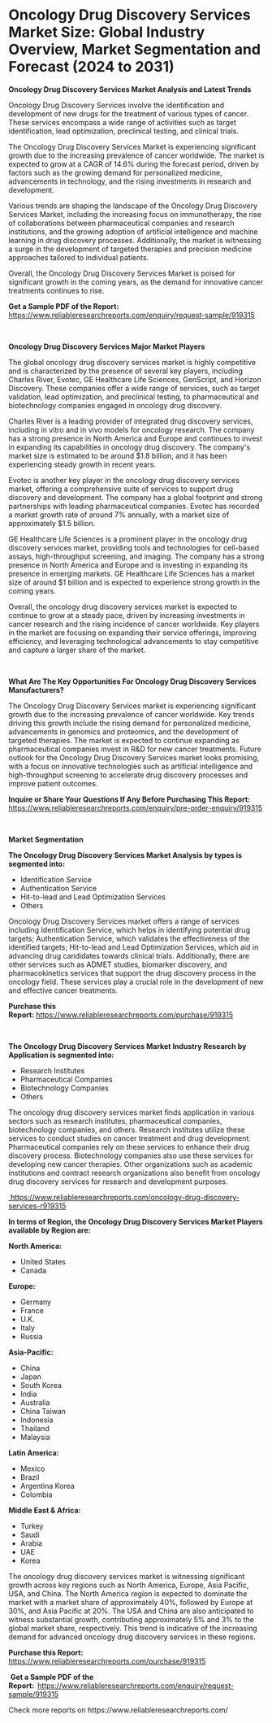 <p><h1>Oncology Drug Discovery Services Market Size: Global Industry Overview, Market Segmentation and Forecast (2024 to 2031)</h1></p><p><strong>Oncology Drug Discovery Services Market Analysis and Latest Trends</strong></p>
<p><p>Oncology Drug Discovery Services involve the identification and development of new drugs for the treatment of various types of cancer. These services encompass a wide range of activities such as target identification, lead optimization, preclinical testing, and clinical trials.</p><p>The Oncology Drug Discovery Services Market is experiencing significant growth due to the increasing prevalence of cancer worldwide. The market is expected to grow at a CAGR of 14.6% during the forecast period, driven by factors such as the growing demand for personalized medicine, advancements in technology, and the rising investments in research and development.</p><p>Various trends are shaping the landscape of the Oncology Drug Discovery Services Market, including the increasing focus on immunotherapy, the rise of collaborations between pharmaceutical companies and research institutions, and the growing adoption of artificial intelligence and machine learning in drug discovery processes. Additionally, the market is witnessing a surge in the development of targeted therapies and precision medicine approaches tailored to individual patients.</p><p>Overall, the Oncology Drug Discovery Services Market is poised for significant growth in the coming years, as the demand for innovative cancer treatments continues to rise.</p></p>
<p><strong>Get a Sample PDF of the Report:&nbsp;</strong> <a href="https://www.reliableresearchreports.com/enquiry/request-sample/919315">https://www.reliableresearchreports.com/enquiry/request-sample/919315</a></p>
<p>&nbsp;</p>
<p><strong>Oncology Drug Discovery Services Major Market Players</strong></p>
<p><p>The global oncology drug discovery services market is highly competitive and is characterized by the presence of several key players, including Charles River, Evotec, GE Healthcare Life Sciences, GenScript, and Horizon Discovery. These companies offer a wide range of services, such as target validation, lead optimization, and preclinical testing, to pharmaceutical and biotechnology companies engaged in oncology drug discovery.</p><p>Charles River is a leading provider of integrated drug discovery services, including in vitro and in vivo models for oncology research. The company has a strong presence in North America and Europe and continues to invest in expanding its capabilities in oncology drug discovery. The company's market size is estimated to be around $1.8 billion, and it has been experiencing steady growth in recent years.</p><p>Evotec is another key player in the oncology drug discovery services market, offering a comprehensive suite of services to support drug discovery and development. The company has a global footprint and strong partnerships with leading pharmaceutical companies. Evotec has recorded a market growth rate of around 7% annually, with a market size of approximately $1.5 billion.</p><p>GE Healthcare Life Sciences is a prominent player in the oncology drug discovery services market, providing tools and technologies for cell-based assays, high-throughput screening, and imaging. The company has a strong presence in North America and Europe and is investing in expanding its presence in emerging markets. GE Healthcare Life Sciences has a market size of around $1 billion and is expected to experience strong growth in the coming years.</p><p>Overall, the oncology drug discovery services market is expected to continue to grow at a steady pace, driven by increasing investments in cancer research and the rising incidence of cancer worldwide. Key players in the market are focusing on expanding their service offerings, improving efficiency, and leveraging technological advancements to stay competitive and capture a larger share of the market.</p></p>
<p>&nbsp;</p>
<p><strong>What Are The Key Opportunities For Oncology Drug Discovery Services Manufacturers?</strong></p>
<p><p>The Oncology Drug Discovery Services market is experiencing significant growth due to the increasing prevalence of cancer worldwide. Key trends driving this growth include the rising demand for personalized medicine, advancements in genomics and proteomics, and the development of targeted therapies. The market is expected to continue expanding as pharmaceutical companies invest in R&D for new cancer treatments. Future outlook for the Oncology Drug Discovery Services market looks promising, with a focus on innovative technologies such as artificial intelligence and high-throughput screening to accelerate drug discovery processes and improve patient outcomes.</p></p>
<p><strong>Inquire or Share Your Questions If Any Before Purchasing This Report:</strong> <a href="https://www.reliableresearchreports.com/enquiry/pre-order-enquiry/919315">https://www.reliableresearchreports.com/enquiry/pre-order-enquiry/919315</a></p>
<p>&nbsp;</p>
<p><strong>Market Segmentation</strong></p>
<p><strong>The Oncology Drug Discovery Services Market Analysis by types is segmented into:</strong></p>
<p><ul><li>Identification Service</li><li>Authentication Service</li><li>Hit-to-lead and Lead Optimization Services</li><li>Others</li></ul></p>
<p><p>Oncology Drug Discovery Services market offers a range of services including Identification Service, which helps in identifying potential drug targets; Authentication Service, which validates the effectiveness of the identified targets; Hit-to-lead and Lead Optimization Services, which aid in advancing drug candidates towards clinical trials. Additionally, there are other services such as ADMET studies, biomarker discovery, and pharmacokinetics services that support the drug discovery process in the oncology field. These services play a crucial role in the development of new and effective cancer treatments.</p></p>
<p><strong>Purchase this Report:&nbsp;</strong><a href="https://www.reliableresearchreports.com/purchase/919315">https://www.reliableresearchreports.com/purchase/919315</a></p>
<p>&nbsp;</p>
<p><strong>The Oncology Drug Discovery Services Market Industry Research by Application is segmented into:</strong></p>
<p><ul><li>Research Institutes</li><li>Pharmaceutical Companies</li><li>Biotechnology Companies</li><li>Others</li></ul></p>
<p><p>The oncology drug discovery services market finds application in various sectors such as research institutes, pharmaceutical companies, biotechnology companies, and others. Research institutes utilize these services to conduct studies on cancer treatment and drug development. Pharmaceutical companies rely on these services to enhance their drug discovery process. Biotechnology companies also use these services for developing new cancer therapies. Other organizations such as academic institutions and contract research organizations also benefit from oncology drug discovery services for research and development purposes.</p></p>
<p><a href="https://www.reliableresearchreports.com/oncology-drug-discovery-services-r919315">&nbsp;https://www.reliableresearchreports.com/oncology-drug-discovery-services-r919315</a></p>
<p><strong>In terms of Region, the Oncology Drug Discovery Services Market Players available by Region are:</strong></p>
<p>
    <p> <strong> North America: </strong>
        <ul>
            <li>United States</li>
            <li>Canada</li>
        </ul>
        </p> 
    <p> <strong> Europe: </strong>
        <ul>
            <li>Germany</li>
            <li>France</li>
            <li>U.K.</li>
            <li>Italy</li>
            <li>Russia</li>
        </ul>
        </p> 
    <p> <strong> Asia-Pacific: </strong>
        <ul>
            <li>China</li>
            <li>Japan</li>
            <li>South Korea</li>
            <li>India</li>
            <li>Australia</li>
            <li>China Taiwan</li>
            <li>Indonesia</li>
            <li>Thailand</li>
            <li>Malaysia</li>
        </ul>
        </p> 
    <p> <strong> Latin America: </strong>
        <ul>
            <li>Mexico</li>
            <li>Brazil</li>
            <li>Argentina Korea</li>
            <li>Colombia</li>
        </ul>
        </p> 
    <p> <strong> Middle East & Africa: </strong>
        <ul>
            <li>Turkey</li>
            <li>Saudi</li>
            <li>Arabia</li>
            <li>UAE</li>
            <li>Korea</li>
        </ul>
    </p>
    </p>
<p><p>The oncology drug discovery services market is witnessing significant growth across key regions such as North America, Europe, Asia Pacific, USA, and China. The North America region is expected to dominate the market with a market share of approximately 40%, followed by Europe at 30%, and Asia Pacific at 20%. The USA and China are also anticipated to witness substantial growth, contributing approximately 5% and 3% to the global market share, respectively. This trend is indicative of the increasing demand for advanced oncology drug discovery services in these regions.</p></p>
<p><strong>Purchase this Report: </strong><a href="https://www.reliableresearchreports.com/purchase/919315">https://www.reliableresearchreports.com/purchase/919315</a></p>
<p>&nbsp;<strong>Get a Sample PDF of the Report:&nbsp;&nbsp;</strong><a href="https://www.reliableresearchreports.com/enquiry/request-sample/919315">https://www.reliableresearchreports.com/enquiry/request-sample/919315</a></p>
<p><strong></strong></p>
<p>Check more reports on https://www.reliableresearchreports.com/</p>